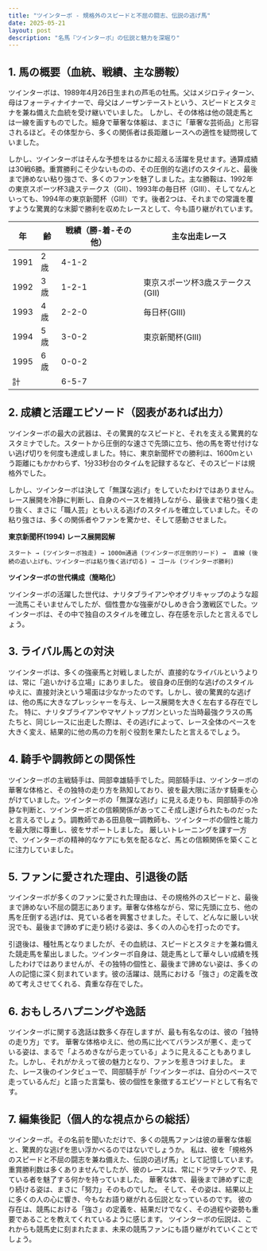 ```yaml
---
title: "ツインターボ - 規格外のスピードと不屈の闘志、伝説の逃げ馬"
date: 2025-05-21
layout: post
description: "名馬『ツインターボ』の伝説と魅力を深堀り"
---
```


## 1. 馬の概要（血統、戦績、主な勝鞍）

ツインターボは、1989年4月26日生まれの芦毛の牡馬。父はメジロティターン、母はフォーティナイナーで、母父はノーザンテーストという、スピードとスタミナを兼ね備えた血統を受け継いでいました。  しかし、その体格は他の競走馬とは一線を画すものでした。細身で華奢な体躯は、まさに「華奢な芸術品」と形容されるほど。その体型から、多くの関係者は長距離レースへの適性を疑問視していました。

しかし、ツインターボはそんな予想をはるかに超える活躍を見せます。通算成績は30戦6勝。重賞勝利こそ少ないものの、その圧倒的な逃げのスタイルと、最後まで諦めない粘り強さで、多くのファンを魅了しました。主な勝鞍は、1992年の東京スポーツ杯3歳ステークス（GII）、1993年の毎日杯（GIII）、そしてなんといっても、1994年の東京新聞杯（GIII）です。後者2つは、それまでの常識を覆すような驚異的な末脚で勝利を収めたレースとして、今も語り継がれています。

| 年 | 齢 | 戦績（勝-着-その他） | 主な出走レース |
|---|---|---|---|
| 1991 | 2歳 | 4-1-2 |  |
| 1992 | 3歳 | 1-2-1 | 東京スポーツ杯3歳ステークス(GII) |
| 1993 | 4歳 | 2-2-0 | 毎日杯(GIII) |
| 1994 | 5歳 | 3-0-2 | 東京新聞杯(GIII) |
| 1995 | 6歳 | 0-0-2 |  |
| 計 |  | 6-5-7 |  |


## 2. 成績と活躍エピソード（図表があれば出力）

ツインターボの最大の武器は、その驚異的なスピードと、それを支える驚異的なスタミナでした。スタートから圧倒的な速さで先頭に立ち、他の馬を寄せ付けない逃げ切りを何度も達成しました。特に、東京新聞杯での勝利は、1600mという距離にもかかわらず、1分33秒台のタイムを記録するなど、そのスピードは規格外でした。

しかし、ツインターボは決して「無謀な逃げ」をしていたわけではありません。レース展開を冷静に判断し、自身のペースを維持しながら、最後まで粘り強く走り抜く、まさに「職人芸」ともいえる逃げのスタイルを確立していました。その粘り強さは、多くの関係者やファンを驚かせ、そして感動させました。

**東京新聞杯(1994) レース展開図解**

```
スタート → (ツインターボ独走) → 1000m通過 (ツインターボ圧倒的リード) →  直線 (後続の追い上げも、ツインターボは粘り強く逃げ切る) → ゴール (ツインターボ勝利)
```

**ツインターボの世代構成（簡略化）**

ツインターボの活躍した世代は、ナリタブライアンやオグリキャップのような超一流馬こそいませんでしたが、個性豊かな強豪がひしめき合う激戦区でした。ツインターボは、その中で独自のスタイルを確立し、存在感を示したと言えるでしょう。


## 3. ライバル馬との対決

ツインターボは、多くの強豪馬と対戦しましたが、直接的なライバルというよりは、常に「追いかける立場」にありました。  彼自身の圧倒的な逃げのスタイルゆえに、直接対決という場面は少なかったのです。しかし、彼の驚異的な逃げは、他の馬に大きなプレッシャーを与え、レース展開を大きく左右する存在でした。  特に、ナリタブライアンやマヤノトップガンといった当時最強クラスの馬たちと、同じレースに出走した際は、その逃げによって、レース全体のペースを大きく変え、結果的に他の馬の力を削ぐ役割を果たしたと言えるでしょう。


## 4. 騎手や調教師との関係性

ツインターボの主戦騎手は、岡部幸雄騎手でした。岡部騎手は、ツインターボの華奢な体格と、その独特の走り方を熟知しており、彼を最大限に活かす騎乗を心がけていました。ツインターボの「無謀な逃げ」に見える走りも、岡部騎手の冷静な判断と、ツインターボとの信頼関係があってこそ成し遂げられたものだったと言えるでしょう。調教師である田島敬一調教師も、ツインターボの個性と能力を最大限に尊重し、彼をサポートしました。  厳しいトレーニングを課す一方で、ツインターボの精神的なケアにも気を配るなど、馬との信頼関係を築くことに注力していました。


## 5. ファンに愛された理由、引退後の話

ツインターボが多くのファンに愛された理由は、その規格外のスピードと、最後まで諦めない不屈の闘志にあります。華奢な体格ながら、常に先頭に立ち、他の馬を圧倒する逃げは、見ている者を興奮させました。そして、どんなに厳しい状況でも、最後まで諦めずに走り続ける姿は、多くの人の心を打ったのです。

引退後は、種牡馬となりましたが、その血統は、スピードとスタミナを兼ね備えた競走馬を輩出しました。ツインターボ自身は、競走馬として華々しい成績を残したわけではありませんが、その独特の個性と、最後まで諦めない姿は、多くの人の記憶に深く刻まれています。彼の活躍は、競馬における「強さ」の定義を改めて考えさせてくれる、貴重な存在でした。


## 6. おもしろハプニングや逸話

ツインターボに関する逸話は数多く存在しますが、最も有名なのは、彼の「独特の走り方」です。  華奢な体格ゆえに、他の馬に比べてバランスが悪く、走っている姿は、まるで「よろめきながら走っている」ように見えることもありました。しかし、それがかえって彼の魅力となり、ファンを惹きつけました。  また、レース後のインタビューで、岡部騎手が「ツインターボは、自分のペースで走っているんだ」と語った言葉も、彼の個性を象徴するエピソードとして有名です。


## 7. 編集後記（個人的な視点からの総括）

ツインターボ。その名前を聞いただけで、多くの競馬ファンは彼の華奢な体躯と、驚異的な逃げを思い浮かべるのではないでしょうか。  私は、彼を「規格外のスピードと不屈の闘志を兼ね備えた、伝説の逃げ馬」として記憶しています。  重賞勝利数は多くありませんでしたが、彼のレースは、常にドラマチックで、見ている者を魅了する何かを持っていました。  華奢な体で、最後まで諦めずに走り続ける姿は、まさに「努力」そのものでした。  そして、その姿は、結果以上に多くの人の心に響き、今もなお語り継がれる伝説となっているのです。  彼の存在は、競馬における「強さ」の定義を、結果だけでなく、その過程や姿勢も重要であることを教えてくれているように感じます。  ツインターボの伝説は、これからも競馬史に刻まれたまま、未来の競馬ファンにも語り継がれていくことでしょう。
